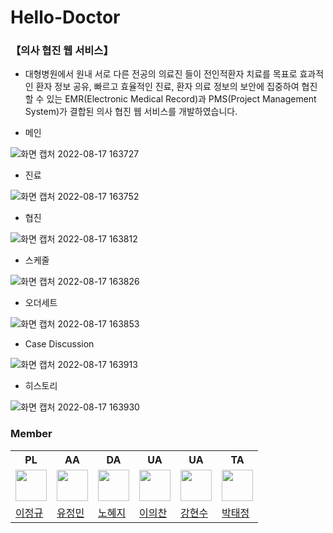 # Hello-Doctor

### 【의사 협진 웹 서비스】
- 대형병원에서 원내 서로 다른 전공의 의료진 들이 전인적환자 치료를 목표로 효과적인 환자 정보 공유, 빠르고 효율적인 진료, 환자 의료 정보의 보안에 집중하여 협진 할 수 있는 EMR(Electronic Medical Record)과 PMS(Project Management System)가 결합된 의사 협진 웹 서비스를 개발하였습니다.

+ 메인

![화면 캡처 2022-08-17 163727](https://user-images.githubusercontent.com/99178649/185063269-a4acc405-d2cb-4d92-9af4-607bf86d9ad2.png)

+ 진료 

![화면 캡처 2022-08-17 163752](https://user-images.githubusercontent.com/99178649/185063815-d0620e9b-77b1-4d26-9e59-0ed942115bc1.png)

+ 협진

![화면 캡처 2022-08-17 163812](https://user-images.githubusercontent.com/99178649/185063867-e05b0711-89ef-4e4f-9462-f65e02e13548.png)

+ 스케줄

![화면 캡처 2022-08-17 163826](https://user-images.githubusercontent.com/99178649/185064063-459fe4ad-1b7b-4429-82fc-eae4f29e5e0e.png)

+ 오더세트

![화면 캡처 2022-08-17 163853](https://user-images.githubusercontent.com/99178649/185064098-0010312e-8544-4c54-ba7c-88e5ce5ef27d.png)

+ Case Discussion

![화면 캡처 2022-08-17 163913](https://user-images.githubusercontent.com/99178649/185064145-3f7d9c04-d9bc-4091-ac71-db92da98b914.png)

+ 히스토리 

![화면 캡처 2022-08-17 163930](https://user-images.githubusercontent.com/99178649/185064186-1825dcc7-7920-4a25-9dbd-4a118e782fa2.png)


### Member
<table>
  <tr>
    <th>PL</th>
    <th>AA</th>
    <th>DA</th>
    <th>UA</th>
    <th>UA</th>
    <th>TA</th>
  </tr>
  <tr>
    <td><img src="https://avatars.githubusercontent.com/Mulenga0718" style="width:50px;"></td>
    <td><img src="https://avatars.githubusercontent.com/sugarPotato" style="width:50px;"></td>
    <td><img src="https://avatars.githubusercontent.com/novelop" style="width:50px;"></td>
    <td><img src="https://avatars.githubusercontent.com/dldmlcks007" style="width:50px;"></td>
    <td><img src="https://avatars.githubusercontent.com/mjkim001" style="width:50px;"></td>
    <td><img src="https://avatars.githubusercontent.com/morning123456" style="width:50px;"></td>
  </tr>
  <tr>
    <td><a href="https://github.com/Mulenga0718">이정규</a></td>
    <td><a href="https://github.com/sugarPotato">유정민</a></td>
    <td><a href="https://github.com/novelop">노혜지</a></td>
    <td><a href="https://github.com/dldmlcks007">이의찬</a></td>
    <td><a href="https://github.com/mjkim001">강현수</a></td>
    <td><a href="https://github.com/morning123456">박태정</a></td>
  </tr>
</table>
